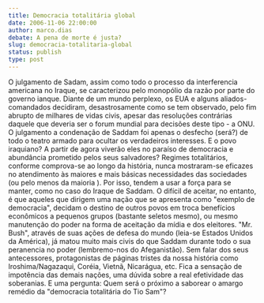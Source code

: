 ```yaml
---
title: Democracia totalitária global
date: 2006-11-06 22:00:00
author: marco.dias
debate: A pena de morte é justa?
slug: democracia-totalitaria-global
status: publish 
type: post
---
```


O julgamento de Sadam, assim como todo o processo da interferencia americana no Iraque, se caracterizou pelo monopólio da razão por parte do governo ianque. Diante de um mundo perplexo, os EUA e alguns aliados-comandados decidiram, desastrosamente como se tem observado, pelo fim abrupto de milhares de vidas civis, apesar das resoluções contrárias daquele que deveria ser o forum mundial para decisões deste tipo - a ONU. O julgamento a condenação de Saddam foi apenas o desfecho (será?) de todo o teatro armado para ocultar os verdadeiros interesses. E o povo iraquiano? A partir de agora viverão eles no paraíso de democracia e abundância prometido pelos seus salvadores?
Regimes totalitários, conforme comprova-se ao longo da história, nunca mostraram-se eficazes no atendimento às maiores e mais básicas necessidades das sociedades (ou pelo menos da maioria ). Por isso, tendem a usar a força para se manter, como no caso do Iraque de Saddam. O difícil de aceitar, no entanto, é que aqueles que dirigem uma nação que se apresenta como "exemplo de democracia", decidam o destino de outros povos em troca benefícios econômicos a pequenos grupos (bastante seletos mesmo), ou mesmo manutenção do poder na forma de aceitação da mídia e dos eleitores. "Mr. Bush", através de suas ações de defesa do mundo (leia-se Estados Unidos da América), já matou muito mais civis do que Saddam durante todo o sua peranencia no poder (lembremo-nos do Afeganistão). Sem falar dos seus antecessores, protagonistas de páginas tristes da nossa história como Iroshima/Nagazaqui, Coréia, Vietnã, Nicarágua, etc.
Fica a sensação de impotência das demais nações, uma dúvida sobre a real efetividade das soberanias. E uma pergunta: Quem será o próximo a saborear o amargo remédio da "democracia totalitária do Tio Sam"?
